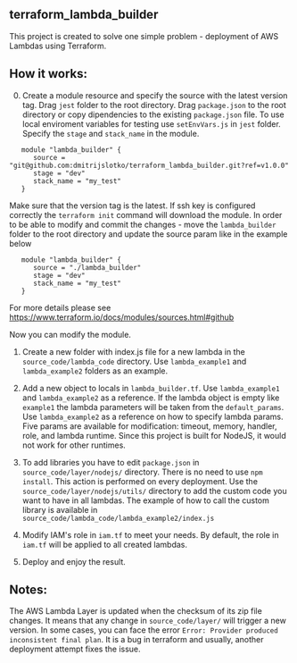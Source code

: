 ## terraform_lambda_builder

This project is created to solve one simple problem - deployment of AWS Lambdas using Terraform.

## How it works:

0. Create a module resource and specify the source with the latest version tag. Drag `jest` folder to the root directory. Drag `package.json` to the root directory or copy dipendencies to the existing `package.json` file. To use local enviroment variables for testing use `setEnvVars.js` in `jest` folder. Specify the `stage` and `stack_name` in the module.

```hcl
   module "lambda_builder" {
      source = "git@github.com:dmitrijslotko/terraform_lambda_builder.git?ref=v1.0.0"
      stage = "dev"
      stack_name = "my_test"
   }
```

Make sure that the version tag is the latest.
If ssh key is configured correctly the `terraform init` command will download the module.
In order to be able to modify and commit the changes - move the `lambda_builder` folder to the root directory and update the source param like in the example below

```hcl
   module "lambda_builder" {
      source = "./lambda_builder"
      stage = "dev"
      stack_name = "my_test"
   }
```

For more details please see https://www.terraform.io/docs/modules/sources.html#github

Now you can modify the module.

1. Create a new folder with index.js file for a new lambda in the `source_code/lambda_code` directory. Use `lambda_example1` and `lambda_example2` folders as an example.

2. Add a new object to locals in `lambda_builder.tf`. Use `lambda_example1` and `lambda_example2` as a reference. If the lambda object is empty like `example1` the lambda parameters will be taken from the `default_params`. Use `lambda_example2` as a reference on how to specify lambda params. Five params are available for modification: timeout, memory, handler, role, and lambda runtime. Since this project is built for NodeJS, it would not work for other runtimes.

3. To add libraries you have to edit `package.json` in `source_code/layer/nodejs/` directory. There is no need to use `npm install`. This action is performed on every deployment. Use the `source_code/layer/nodejs/utils/` directory to add the custom code you want to have in all lambdas. The example of how to call the custom library is available in `source_code/lambda_code/lambda_example2/index.js`

4. Modify IAM's role in `iam.tf` to meet your needs. By default, the role in `iam.tf` will be applied to all created lambdas.

5. Deploy and enjoy the result.

## Notes:

The AWS Lambda Layer is updated when the checksum of its zip file changes. It means that any change in `source_code/layer/` will trigger a new version. In some cases, you can face the error `Error: Provider produced inconsistent final plan`. It is a bug in terraform and usually, another deployment attempt fixes the issue.
